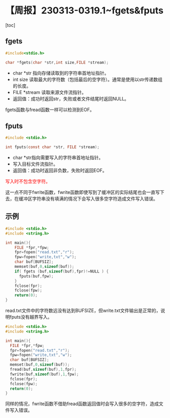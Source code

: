 # 【周报】230313-0319.1~fgets&fputs

[toc]

## fgets

```c
#include<stdio.h>

char *fgets(char *str,int size,FILE *stream);
```

* char *str 指向存储读取到的字符串首地址指针。
* int size 读取最大的字符数（包括最后的空字符）。通常是使用以str传递数组的长度。
* FILE *stream 读取来源文件流指针。
* 返回值：成功时返回str，失败或者文件结尾时返回NULL。

fgets函数与fread函数一样可以检测到EOF。

## fputs

```c
#include <stdio.h>

int fputs(const char *str, FILE *stream);
```

* char *str指向需要写入的字符串首地址指针。
* 写入目标文件流指针。
* 返回值：成功时返回非负数，失败时返回EOF。

<font color="red">写入时不包含空字符。</font> 

这一点不同于fwrite函数，fwrite函数即使写到了缓冲区的实际结尾也会一直写下去，在缓冲区字符串没有填满的情况下会写入很多空字符造成文件写入错误。

## 示例

```c
#include <stdio.h>
#include <string.h>

int main(){
    FILE *fpr,*fpw;
    fpr=fopen("read.txt","r");
    fpw=fopen("write,txt","w");
    char buf[BUFSIZ];
    memset(buf,0,sizeof(buf));
    if( fgets (buf,sizeof(buf),fpr)!=NULL ) {
      fputs(buf,fpw);
    }
    fclose(fpr);
    fclose(fpw);
    return(0);
}
```

read.txt文件中的字符数远没有达到BUFSIZE，但write.txt文件输出是正常的，说明fputs没有越界写入。

```c
#include <stdio.h>
#include <string.h>

int main(){
  FILE *fpr,*fpw;
  fpr=fopen("read.txt","r");
  fpw=fopen("write,txt","w");
  char buf[BUFSIZ];
  memset(buf,0,sizeof(buf));
  fread(buf,sizeof(buf),1,fpr);
  fwrite(buf,sizeof(buf),1,fpw);
  fclose(fpr);
  fclose(fpw);
  return(0);
}
```

同样的情况，fwrite函数不借助fread函数返回值时会写入很多的空字符，造成文件写入错误。
